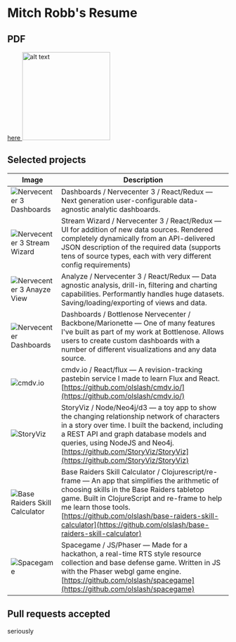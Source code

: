 # Mitch Robb's Resume
## PDF
<a href="https://github.com/olslash/resume/raw/master/Resume%20-%20Mitch%20Robb.pdf">
here

<img src="https://raw.githubusercontent.com/olslash/resume/master/screenshots/resume-preview.png" alt="alt text" height="200">
</a>

## Selected projects
Image | Description
------------ | -------------
![Nervecenter 3 Dashboards](https://raw.githubusercontent.com/olslash/resume/master/screenshots/nc3-dashboards.png) | Dashboards / Nervecenter 3 / React/Redux — Next generation user-configurable data-agnostic analytic dashboards.
![Nervecenter 3 Stream Wizard](https://raw.githubusercontent.com/olslash/resume/master/screenshots/nc3-stream-wizard.png) | Stream Wizard / Nervecenter 3 / React/Redux — UI for addition of new data sources. Rendered completely dynamically from an API-delivered JSON description of the required data (supports tens of source types, each with very different config requirements)
![Nervecenter 3 Anayze View](https://raw.githubusercontent.com/olslash/resume/master/screenshots/nc3-analyze.png) | Analyze / Nervecenter 3 / React/Redux — Data agnostic analysis, drill-in, filtering and charting capabilities. Performantly handles huge datasets. Saving/loading/exporting of views and data.
![Nervecenter Dashboards](https://raw.githubusercontent.com/olslash/resume/master/screenshots/nc2-dashboards.jpg) | Dashboards / Bottlenose Nervecenter / Backbone/Marionette — One of many features I've built as part of my work at Bottlenose. Allows users to create custom dashboards with a number of different visualizations and any data source.
![cmdv.io](https://raw.githubusercontent.com/olslash/resume/master/screenshots/cmdv.png) | cmdv.io / React/flux — A revision-tracking pastebin service I made to learn Flux and React. [https://github.com/olslash/cmdv.io/](https://github.com/olslash/cmdv.io/)
![StoryViz](https://raw.githubusercontent.com/olslash/resume/master/screenshots/storyviz.jpg) | StoryViz / Node/Neo4j/d3 — a toy app to show the changing relationship network of characters in a story over time. I built the backend, including a REST API and graph database models and queries, using NodeJS and Neo4j. [https://github.com/StoryViz/StoryViz](https://github.com/StoryViz/StoryViz)
![Base Raiders Skill Calculator](https://raw.githubusercontent.com/olslash/resume/master/screenshots/baseraiders.png) | Base Raiders Skill Calculator / Clojurescript/re-frame — An app that simplifies the arithmetic of choosing skills in the Base Raiders tabletop game. Built in ClojureScript and re-frame to help me learn those tools. [https://github.com/olslash/base-raiders-skill-calculator](https://github.com/olslash/base-raiders-skill-calculator)
![Spacegame](https://raw.githubusercontent.com/olslash/resume/master/screenshots/spacegame.jpg) | Spacegame / JS/Phaser — Made for a hackathon, a real-time RTS style resource collection and base defense game. Written in JS with the Phaser webgl game engine. [https://github.com/olslash/spacegame](https://github.com/olslash/spacegame)




## Pull requests accepted
seriously
